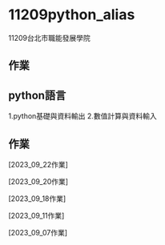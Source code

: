 # 11209python_alias

11209台北市職能發展學院
## 作業

## python語言
1.python基礎與資料輸出
2.數值計算與資料輸入

## 作業
[2023_09_22作業]

[2023_09_20作業]

[2023_09_18作業]

[2023_09_11作業]

[2023_09_07作業]

